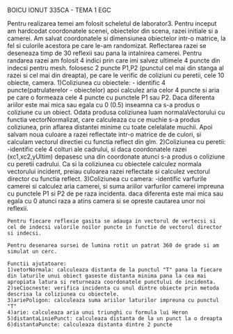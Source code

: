 BOICU IONUT 335CA - TEMA 1 EGC

Pentru realizarea temei am folosit scheletul de laborator3.
	Pentru inceput am hardcodat coordonatele scenei, obiectelor din scena, razei initiale si a camerei. Am salvat coordonatele si dimensiunea obiectelor intr-o matrice, la fel si culorile acestora pe care le-am randomizat.
	Reflectarea razei se deseneaza timp de 30 reflexii sau pana la intalnirea camerei.
	Pentru randarea razei am folosit 4 indici prin care imi salvez ultimele 4 puncte din indecsi pentru mesh. folosesc 2 puncte P1,P2 (punctul cel mai din stanga al razei si cel mai din dreapta), pe care le verific de coliziuni cu peretii, cele 10 obiecte, camera.
	1)Coliziunea cu obiectele:
	- identific 4 puncte(patrulaterelor - obiectelor) apoi calculez aria celor 4 puncte si
aria pe care o formeaza cele 4 puncte cu punctele P1 sau P2. Daca diferenta ariilor este mai mica
sau egala cu 0 (0.5) inseamna ca s-a produs o coliziune cu un obiect. Odata produsa coliziunea luam normalaVectorului cu functia vectorNormalizat, care calculeaza cu ce muchie s-a produs coliziunea, prin aflarea distantei minime cu toate celelalate muchii. Apoi salvam noua culoare a razei reflectate intr-o matrice de de culori, si calculam vectorul directiei cu functia reflect din glm.
	2)Coliziunea cu peretii:
	-identific cele 4 colturi ale cadrului, si daca coordonatele razei (xc1,xc2,yUltim) depasesc una din coordonate  atunci s-a produs o coliziune cu peretii cadrului. Ca si la coliziunea cu obiectele calculez normala vectorului incident, preiau culoarea razei reflectate si calculez vectorul director cu functia reflect.
	3)Coliziunea cu camera:
	-identific varfurile camerei si calculez aria camerei, si suma ariilor varfurilor camerei impreuna cu punctele P1 si P2 de pe raza incidenta. daca diferenta este mai mica sau egala cu 0 atunci raza a atins camera si se opreste cautarea unor noi reflexii.
	
	Pentru fiecare reflexie gasita se adauga in vectorul de vertecsi si cel de indecsi valorile noilor puncte in functie de vectorul director si indecsi.
	
	Pentru desenarea sursei de lumina rotit un patrat 360 de grade si am simulat un cerc.

	Functii ajutatoare:
	1)vetorNormala: calculeaza distanta de la punctul "T" pana la fiecare din laturile unui obiect gaseste distanta minima pana la cea mai apropiata latura si returneaza coordonatele punctului de incidenta.
	2)seCiocneste: verifica incidenta cu unul dintre obiecte prin metoda descrisa la coliziunea cu obiectele.
	3)ariePoligon: calculeaza suma ariilor laturilor impreuna cu punctul "T"
	4)arie: calculeaza aria unui triunghi cu formula lui Heron
	5)distantaLiniePunct: calculeaza distanta de la un punct la o dreapta
	6)distantaPuncte: calculeaza distanta dintre 2 puncte
	